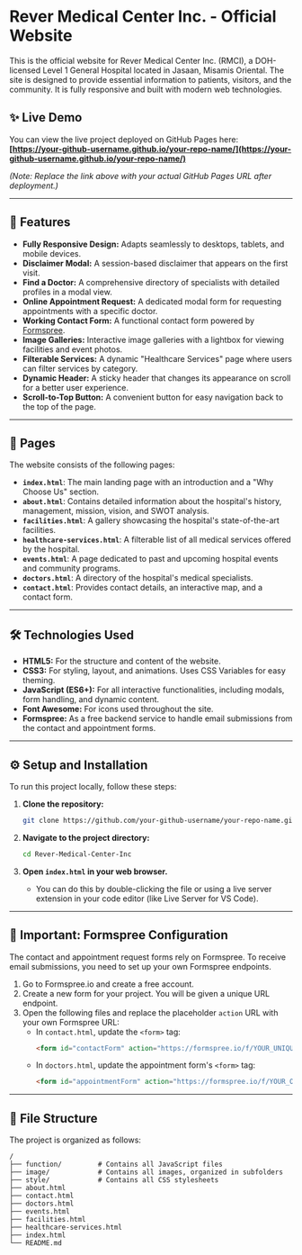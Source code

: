 # Rever Medical Center Inc. - Official Website

This is the official website for Rever Medical Center Inc. (RMCI), a DOH-licensed Level 1 General Hospital located in Jasaan, Misamis Oriental. The site is designed to provide essential information to patients, visitors, and the community. It is fully responsive and built with modern web technologies.

## ✨ Live Demo

You can view the live project deployed on GitHub Pages here:
**[https://your-github-username.github.io/your-repo-name/](https://your-github-username.github.io/your-repo-name/)**

*(Note: Replace the link above with your actual GitHub Pages URL after deployment.)*

---

## 🚀 Features

*   **Fully Responsive Design:** Adapts seamlessly to desktops, tablets, and mobile devices.
*   **Disclaimer Modal:** A session-based disclaimer that appears on the first visit.
*   **Find a Doctor:** A comprehensive directory of specialists with detailed profiles in a modal view.
*   **Online Appointment Request:** A dedicated modal form for requesting appointments with a specific doctor.
*   **Working Contact Form:** A functional contact form powered by [Formspree](https://formspree.io/).
*   **Image Galleries:** Interactive image galleries with a lightbox for viewing facilities and event photos.
*   **Filterable Services:** A dynamic "Healthcare Services" page where users can filter services by category.
*   **Dynamic Header:** A sticky header that changes its appearance on scroll for a better user experience.
*   **Scroll-to-Top Button:** A convenient button for easy navigation back to the top of the page.

---

## 📂 Pages

The website consists of the following pages:

*   **`index.html`**: The main landing page with an introduction and a "Why Choose Us" section.
*   **`about.html`**: Contains detailed information about the hospital's history, management, mission, vision, and SWOT analysis.
*   **`facilities.html`**: A gallery showcasing the hospital's state-of-the-art facilities.
*   **`healthcare-services.html`**: A filterable list of all medical services offered by the hospital.
*   **`events.html`**: A page dedicated to past and upcoming hospital events and community programs.
*   **`doctors.html`**: A directory of the hospital's medical specialists.
*   **`contact.html`**: Provides contact details, an interactive map, and a contact form.

---

## 🛠️ Technologies Used

*   **HTML5:** For the structure and content of the website.
*   **CSS3:** For styling, layout, and animations. Uses CSS Variables for easy theming.
*   **JavaScript (ES6+):** For all interactive functionalities, including modals, form handling, and dynamic content.
*   **Font Awesome:** For icons used throughout the site.
*   **Formspree:** As a free backend service to handle email submissions from the contact and appointment forms.

---

## ⚙️ Setup and Installation

To run this project locally, follow these steps:

1.  **Clone the repository:**
    ```bash
    git clone https://github.com/your-github-username/your-repo-name.git
    ```

2.  **Navigate to the project directory:**
    ```bash
    cd Rever-Medical-Center-Inc
    ```

3.  **Open `index.html` in your web browser.**
    *   You can do this by double-clicking the file or using a live server extension in your code editor (like Live Server for VS Code).

---

## 📝 Important: Formspree Configuration

The contact and appointment request forms rely on Formspree. To receive email submissions, you need to set up your own Formspree endpoints.

1.  Go to Formspree.io and create a free account.
2.  Create a new form for your project. You will be given a unique URL endpoint.
3.  Open the following files and replace the placeholder `action` URL with your own Formspree URL:
    *   In `contact.html`, update the `<form>` tag:
        ```html
        <form id="contactForm" action="https://formspree.io/f/YOUR_UNIQUE_ID" method="POST">
        ```
    *   In `doctors.html`, update the appointment form's `<form>` tag:
        ```html
        <form id="appointmentForm" action="https://formspree.io/f/YOUR_OTHER_UNIQUE_ID" method="POST">
        ```

---

## 📁 File Structure

The project is organized as follows:

```
/
├── function/         # Contains all JavaScript files
├── image/            # Contains all images, organized in subfolders
├── style/            # Contains all CSS stylesheets
├── about.html
├── contact.html
├── doctors.html
├── events.html
├── facilities.html
├── healthcare-services.html
├── index.html
└── README.md
```